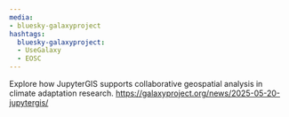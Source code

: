 ```yaml
---
media:
- bluesky-galaxyproject
hashtags:
  bluesky-galaxyproject:
  - UseGalaxy
  - EOSC
---
```

Explore how JupyterGIS supports collaborative geospatial analysis in climate adaptation research.
https://galaxyproject.org/news/2025-05-20-jupytergis/